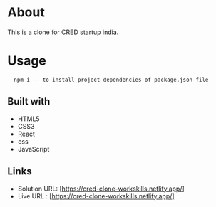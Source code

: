 # About

  This is a clone for CRED startup india.
  
   # Usage
      npm i -- to install project dependencies of package.json file
    

## Built with

  - HTML5
  - CSS3
  - React
  - css
  - JavaScript

## Links
  - Solution URL: [https://cred-clone-workskills.netlify.app/]
  - Live URL : [https://cred-clone-workskills.netlify.app/]
